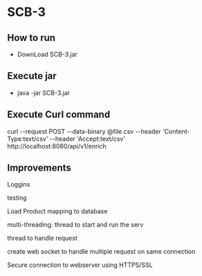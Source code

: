 # SCB-3

## How to run ##

- DownLoad SCB-3.jar

## Execute jar  ##
- java -jar SCB-3.jar

## Execute Curl command ##
curl --request POST --data-binary @file.csv  --header 'Content-Type:text/csv' --header 'Accept:text/csv' http://localhost:8080/api/v1/enrich


## Improvements ##

Loggins

testing

Load Product mapping to database

multi-threading:
thread to start and run the serv

thread to handle request

create web socket to handle multiple request on same connection

Secure connection to webserver using HTTPS/SSL
 
